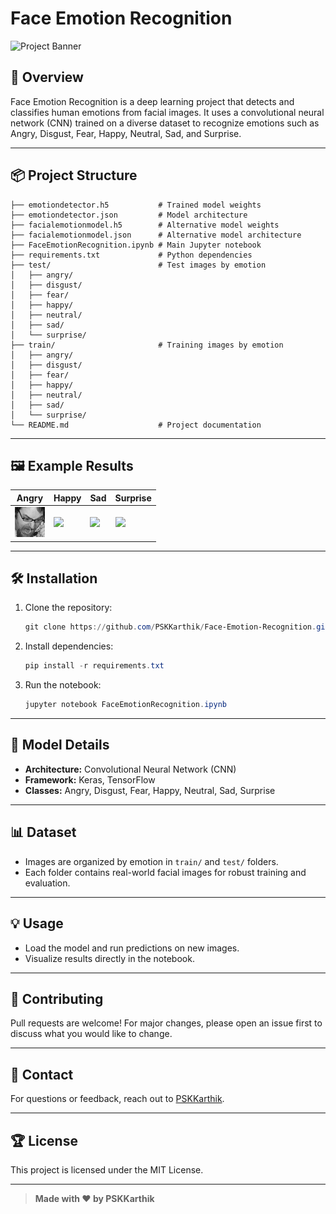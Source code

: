 
# Face Emotion Recognition

![Project Banner](https://raw.githubusercontent.com/PSKKarthik/Face-Emotion-Recognition/main/assets/banner.png)

## 🚀 Overview

Face Emotion Recognition is a deep learning project that detects and classifies human emotions from facial images. It uses a convolutional neural network (CNN) trained on a diverse dataset to recognize emotions such as Angry, Disgust, Fear, Happy, Neutral, Sad, and Surprise.

---

## 📦 Project Structure

```
├── emotiondetector.h5           # Trained model weights
├── emotiondetector.json         # Model architecture
├── facialemotionmodel.h5        # Alternative model weights
├── facialemotionmodel.json      # Alternative model architecture
├── FaceEmotionRecognition.ipynb # Main Jupyter notebook
├── requirements.txt             # Python dependencies
├── test/                        # Test images by emotion
│   ├── angry/
│   ├── disgust/
│   ├── fear/
│   ├── happy/
│   ├── neutral/
│   ├── sad/
│   └── surprise/
├── train/                       # Training images by emotion
│   ├── angry/
│   ├── disgust/
│   ├── fear/
│   ├── happy/
│   ├── neutral/
│   ├── sad/
│   └── surprise/
└── README.md                    # Project documentation
```

---

## 🖼️ Example Results

| Angry | Happy | Sad | Surprise |
|-------|-------|-----|----------|
| ![](test/angry/PrivateTest_10131363.jpg) | ![](test/happy/PrivateTest_10131363.jpg) | ![](test/sad/PrivateTest_10131363.jpg) | ![](test/surprise/PrivateTest_10131363.jpg) |

---

## 🛠️ Installation

1. Clone the repository:
   ```powershell
   git clone https://github.com/PSKKarthik/Face-Emotion-Recognition.git
   ```
2. Install dependencies:
   ```powershell
   pip install -r requirements.txt
   ```
3. Run the notebook:
   ```powershell
   jupyter notebook FaceEmotionRecognition.ipynb
   ```

---

## 🤖 Model Details

- **Architecture:** Convolutional Neural Network (CNN)
- **Framework:** Keras, TensorFlow
- **Classes:** Angry, Disgust, Fear, Happy, Neutral, Sad, Surprise

---

## 📊 Dataset

- Images are organized by emotion in `train/` and `test/` folders.
- Each folder contains real-world facial images for robust training and evaluation.

---

## 💡 Usage

- Load the model and run predictions on new images.
- Visualize results directly in the notebook.

---

## 🌟 Contributing

Pull requests are welcome! For major changes, please open an issue first to discuss what you would like to change.

---

## 📧 Contact

For questions or feedback, reach out to [PSKKarthik](https://github.com/PSKKarthik).

---

## 🏆 License

This project is licensed under the MIT License.

---

> **Made with ❤️ by PSKKarthik**
